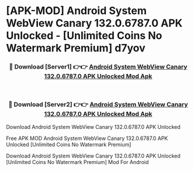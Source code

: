 # [APK-MOD] Android System WebView Canary 132.0.6787.0 APK Unlocked - [Unlimited Coins No Watermark Premium] d7yov



<div align="center">
<h3>🔴 Download [Server1] 👉👉 <a href="https://momento.my/?title=Android_System_WebView_Canary_132.0.6787.0_APK_Unlocked">Android System WebView Canary 132.0.6787.0 APK Unlocked Mod Apk</a></h3><br>

<h3>🔴 Download [Server2] 👉👉 <a href="https://momento.my/?title=Android_System_WebView_Canary_132.0.6787.0_APK_Unlocked">Android System WebView Canary 132.0.6787.0 APK Unlocked Mod Apk</a></h3>
</div>



Download Android System WebView Canary 132.0.6787.0 APK Unlocked 

Free APK MOD Android System WebView Canary 132.0.6787.0 APK Unlocked [Unlimited Coins No Watermark Premium]

Download Android System WebView Canary 132.0.6787.0 APK Unlocked [Unlimited Coins No Watermark Premium] Mod For Android
